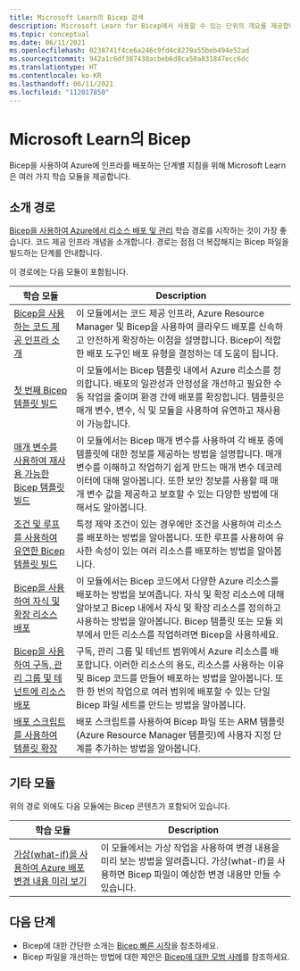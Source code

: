 ```yaml
---
title: Microsoft Learn의 Bicep 검색
description: Microsoft Learn for Bicep에서 사용할 수 있는 단위의 개요를 제공합니다.
ms.topic: conceptual
ms.date: 06/11/2021
ms.openlocfilehash: 0238741f4ce6a246c9fd4c8279a55beb494e52ad
ms.sourcegitcommit: 942a1c6df387438acbeb6d8ca50a831847ecc6dc
ms.translationtype: HT
ms.contentlocale: ko-KR
ms.lasthandoff: 06/11/2021
ms.locfileid: "112017850"
---
```

# <a name="bicep-in-microsoft-learn"></a>Microsoft Learn의 Bicep

Bicep을 사용하여 Azure에 인프라를 배포하는 단계별 지침을 위해 Microsoft Learn은 여러 가지 학습 모듈을 제공합니다.

## <a name="introductory-path"></a>소개 경로

[Bicep을 사용하여 Azure에서 리소스 배포 및 관리](/learn/paths/bicep-deploy/) 학습 경로를 시작하는 것이 가장 좋습니다. 코드 제공 인프라 개념을 소개합니다. 경로는 점점 더 복잡해지는 Bicep 파일을 빌드하는 단계를 안내합니다.

이 경로에는 다음 모듈이 포함됩니다.

| 학습 모듈 | Description |
| ------------ | ----------- |
| [Bicep을 사용하는 코드 제공 인프라 소개](/learn/modules/introduction-to-infrastructure-as-code-using-bicep/) | 이 모듈에서는 코드 제공 인프라, Azure Resource Manager 및 Bicep을 사용하여 클라우드 배포를 신속하고 안전하게 확장하는 이점을 설명합니다. Bicep이 적합한 배포 도구인 배포 유형을 결정하는 데 도움이 됩니다. |
| [첫 번째 Bicep 템플릿 빌드](/learn/modules/deploy-azure-resources-by-using-bicep-templates/) | 이 모듈에서는 Bicep 템플릿 내에서 Azure 리소스를 정의합니다. 배포의 일관성과 안정성을 개선하고 필요한 수동 작업을 줄이며 환경 간에 배포를 확장합니다. 템플릿은 매개 변수, 변수, 식 및 모듈을 사용하여 유연하고 재사용이 가능합니다. |
| [매개 변수를 사용하여 재사용 가능한 Bicep 템플릿 빌드](/learn/modules/build-reusable-bicep-templates-parameters/) | 이 모듈에서는 Bicep 매개 변수를 사용하여 각 배포 중에 템플릿에 대한 정보를 제공하는 방법을 설명합니다. 매개 변수를 이해하고 작업하기 쉽게 만드는 매개 변수 데코레이터에 대해 알아봅니다. 또한 보안 정보를 사용할 때 매개 변수 값을 제공하고 보호할 수 있는 다양한 방법에 대해서도 알아봅니다. |
| [조건 및 루프를 사용하여 유연한 Bicep 템플릿 빌드](/learn/modules/build-flexible-bicep-templates-conditions-loops/) | 특정 제약 조건이 있는 경우에만 조건을 사용하여 리소스를 배포하는 방법을 알아봅니다. 또한 루프를 사용하여 유사한 속성이 있는 여러 리소스를 배포하는 방법을 알아봅니다. |
| [Bicep을 사용하여 자식 및 확장 리소스 배포](/learn/modules/child-extension-bicep-templates/) | 이 모듈에서는 Bicep 코드에서 다양한 Azure 리소스를 배포하는 방법을 보여줍니다. 자식 및 확장 리소스에 대해 알아보고 Bicep 내에서 자식 및 확장 리소스를 정의하고 사용하는 방법을 알아봅니다. Bicep 템플릿 또는 모듈 외부에서 만든 리소스를 작업하려면 Bicep을 사용하세요. |
| [Bicep을 사용하여 구독, 관리 그룹 및 테넌트에 리소스 배포](/learn/modules/deploy-resources-scopes-bicep/) | 구독, 관리 그룹 및 테넌트 범위에서 Azure 리소스를 배포합니다. 이러한 리소스의 용도, 리소스를 사용하는 이유 및 Bicep 코드를 만들어 배포하는 방법을 알아봅니다. 또한 한 번의 작업으로 여러 범위에 배포할 수 있는 단일 Bicep 파일 세트를 만드는 방법을 알아봅니다. |
| [배포 스크립트를 사용하여 템플릿 확장](/learn/modules/extend-resource-manager-template-deployment-scripts/) | 배포 스크립트를 사용하여 Bicep 파일 또는 ARM 템플릿(Azure Resource Manager 템플릿)에 사용자 지정 단계를 추가하는 방법을 알아봅니다. |

## <a name="other-modules"></a>기타 모듈

위의 경로 외에도 다음 모듈에는 Bicep 콘텐츠가 포함되어 있습니다.

| 학습 모듈 | Description |
| ------------ | ----------- |
| [가상(what-if)을 사용하여 Azure 배포 변경 내용 미리 보기](/learn/modules/arm-template-whatif/) | 이 모듈에서는 가상 작업을 사용하여 변경 내용을 미리 보는 방법을 알려줍니다. 가상(what-if)을 사용하면 Bicep 파일이 예상한 변경 내용만 만들 수 있습니다. |

## <a name="next-steps"></a>다음 단계

* Bicep에 대한 간단한 소개는 [Bicep 빠른 시작](quickstart-create-bicep-use-visual-studio-code.md)을 참조하세요.
* Bicep 파일을 개선하는 방법에 대한 제안은 [Bicep에 대한 모범 사례](best-practices.md)를 참조하세요.
